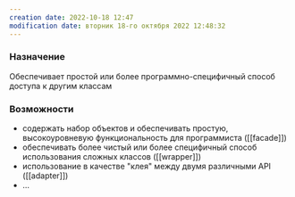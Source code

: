 ```yaml
---
creation date: 2022-10-18 12:47
modification date: вторник 18-го октября 2022 12:48:32
---
```


### Назначение
Обеспечивает простой или более программно-специфичный способ доступа к другим классам

### Возможности 
* содержать набор объектов и обеспечивать простую, высокоуровневую функциональность для программиста ([[facade]])
* обеспечивать более чистый или более специфичный способ использования сложных классов ([[wrapper]])
* использование в качестве "клея" между двумя различными API ([[adapter]]) 
* ...



